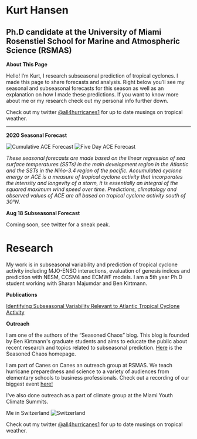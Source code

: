 # Kurt Hansen
## Ph.D candidate at the University of Miami Rosenstiel School for Marine and Atmospheric Science (RSMAS)


**About This Page**

Hello! I’m Kurt, I research subseasonal prediction of tropical cyclones. I made this page to share forecasts and analysis. Right below you’ll see my seasonal and subseasonal forecasts for this season as well as an explanation on how I made these predictions. If you want to know more about me or my research check out my personal info further down.

Check out my twitter [@all4hurricanes1](https://twitter.com/all4hurricanes1) for up to date musings on tropical weather.


___

**2020 Seasonal Forecast**

![Cumulative ACE Forecast](https://user-images.githubusercontent.com/37673640/91510287-9cbdf300-e8aa-11ea-86bc-7b0dba8ff134.png)
![Five Day ACE Forecast](https://user-images.githubusercontent.com/37673640/91510231-713b0880-e8aa-11ea-9518-a9b080ba3ab5.png)

*These seasonal forecasts are made based on the linear regression of sea surface temperatures (SSTs) in the main development region in the Atlantic and the SSTs in the Niño-3.4 region of the pacific. Accumulated cyclone energy or ACE is a measure of tropical cyclone activity that incorporates the intensity and longevity of a storm, it is essentially an integral of the squared maximum wind speed over time. Predictions, climatology and observed values of ACE are all based on tropical cyclone activity south of 30°N.*

**Aug 18 Subseasonal Forecast**

Coming soon, see twitter for a sneak peak. 


# Research

My work is in subseasonal variability and prediction of tropical cyclone activity including MJO-ENSO interactions, evaluation of genesis indices and prediction with NESM, CCSM4 and ECMWF models. I am a 5th year Ph.D student working with Sharan Majumdar and Ben Kirtmann.

**Publications**   

[Identifying Subseasonal Variability Relevant to Atlantic Tropical Cyclone Activity](https://journals.ametsoc.org/waf/article/doi/10.1175/WAF-D-19-0260.1/353803/Identifying-Subseasonal-Variability-Relevant-to)

**Outreach**

I am one of the authors of the “Seasoned Chaos” blog. This blog is founded by Ben Kirtmann's graduate students and aims to educate the public about recent research and topics related to subseasonal prediction. [Here](https://seasonedchaos.github.io/) is the Seasoned Chaos homepage. 

I am part of Canes on Canes an outreach group at RSMAS. We teach hurricane preparedness and science to a variety of audiences from elementary schools to business professionals. Check out a recording of our biggest event [here!](https://www.youtube.com/watch?v=5VKOYdmWM5I)

I've also done outreach as a part of climate group at the Miami Youth Climate Summits.

Me in Switzerland ![Switzerland](https://user-images.githubusercontent.com/37673640/87254653-02b4ff00-c452-11ea-94ed-96aa31f425dc.jpg)

Check out my twitter [@all4hurricanes1](https://twitter.com/all4hurricanes1) for up to date musings on tropical weather.







